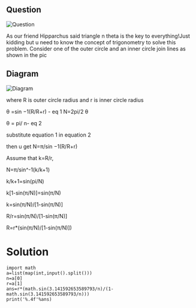 ## Question
![Question](https://github.com/kiransaiabhishek/Coding-Contest-Editorials/blob/master/cOdeSpeC/Circle%20around%20my%20head/Circle%20around%20my%20head.png)

As our friend  Hipparchus said triangle n theta is the key to everything!Just kidding but u need to know the concept of trigonometry to solve this problem.
Consider one of the outer circle and an inner circle join lines as shown in the pic

## Diagram
![Diagram](https://github.com/kiransaiabhishek/Coding-Contest-Editorials/blob/master/cOdeSpeC/Circle%20around%20my%20head/ans.png)

where R is outer circle radius and r is inner circle radius

 θ =sin 
−1(R/R+r) - eq 1
N=2pi/2 θ 

 θ  = pi/ n- eq 2

substitute equation 1 in equation 2

then u get 
N=π/sin 
−1(R/R+r)

Assume that k=R/r,

N=π/sin^-1(k/k+1)

k/k+1=sin(pi/N)

k[1-sin(π/N)]=sin(π/N)

k=sin(π/N)/[1-sin(π/N)]

R/r=sin(π/N)/[1-sin(π/N)]

R=r*(sin(π/N)/[1-sin(π/N)])

# Solution
```
import math
a=list(map(int,input().split()))
n=a[0]
r=a[1]
ans=r*(math.sin(3.141592653589793/n)/(1-math.sin(3.141592653589793/n)))
print('%.4f'%ans)
